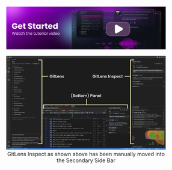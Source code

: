 <figure align="center">
  <a href="https://www.youtube.com/watch?v=UQPb73Zz9qk?utm_source=gitlens-extension&amp;utm_medium=walkthru_welcome" title="Watch the GitLens tutorial video">
    <img src="tutorial.png" alt="GitLens tutorial video" />
  </a>
</figure>

<figure align="center">
  <img src="../../images/docs/side-bar-views.png" alt="All Open Sidebar Views" />
  <figcaption>GitLens Inspect as shown above has been manually moved into the Secondary Side Bar</figcaption>
</figure>
